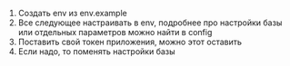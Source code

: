 1) Создать env из env.example
2) Все следующее настраивать в env, подробнее про настройки базы или отдельных параметров можно найти в config
3) Поставить свой токен приложения, можно этот оставить
4) Если надо, то поменять настройки базы
